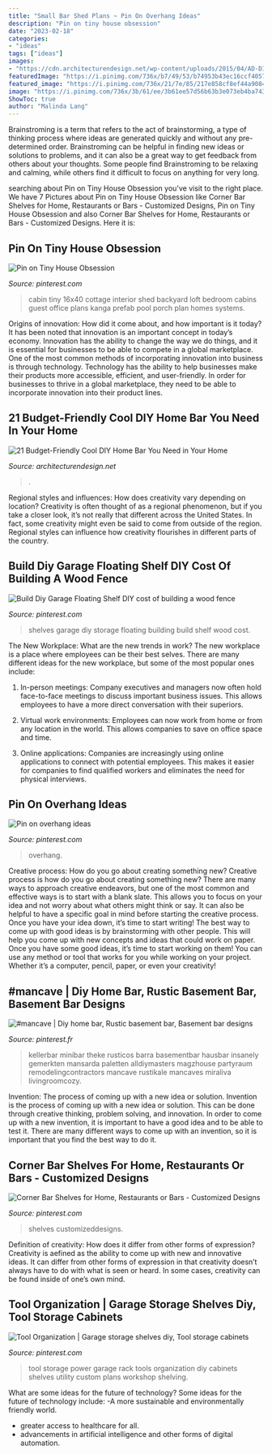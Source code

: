 ```yaml
---
title: "Small Bar Shed Plans ~ Pin On Overhang Ideas"
description: "Pin on tiny house obsession"
date: "2023-02-18"
categories:
- "ideas"
tags: ["ideas"]
images:
- "https://cdn.architecturendesign.net/wp-content/uploads/2015/04/AD-DIY-Home-Bar-4.jpg"
featuredImage: "https://i.pinimg.com/736x/b7/49/53/b74953b43ec16ccf4057ceb7edbb15a2.jpg"
featured_image: "https://i.pinimg.com/736x/21/7e/85/217e858cf8ef44a90846e07eaef46d99.jpg"
image: "https://i.pinimg.com/736x/3b/61/ee/3b61ee57d56b63b3e073eb4ba7433bd0.jpg"
ShowToc: true
author: "Malinda Lang"
---
```



Brainstroming is a term that refers to the act of brainstorming, a type of thinking process where ideas are generated quickly and without any pre-determined order. Brainstroming can be helpful in finding new ideas or solutions to problems, and it can also be a great way to get feedback from others about your thoughts. Some people find Brainstroming to be relaxing and calming, while others find it difficult to focus on anything for very long.

	

		
searching about Pin on Tiny House Obsession you've visit to the right place. We have 7 Pictures about Pin on Tiny House Obsession like Corner Bar Shelves for Home, Restaurants or Bars - Customized Designs, Pin on Tiny House Obsession and also Corner Bar Shelves for Home, Restaurants or Bars - Customized Designs. Here it is:
		
    
## Pin On Tiny House Obsession

<img loading=lazy src="https://i.pinimg.com/736x/87/7f/18/877f18d1031a4fd287b85a8b136ad597--backyard-house-backyard-office.jpg" onerror="this.onerror=null;this.src='https://tse4.mm.bing.net/th?id=OIP.BCK8EEaZk29QFOTNOf0X3QHaLJ&amp;pid=15.1';" alt="Pin on Tiny House Obsession">

_Source: pinterest.com_

>cabin tiny 16x40 cottage interior shed backyard loft bedroom cabins guest office plans kanga prefab pool porch plan homes systems. 

	

Origins of innovation: How did it come about, and how important is it today?
It has been noted that innovation is an important concept in today’s economy. Innovation has the ability to change the way we do things, and it is essential for businesses to be able to compete in a global marketplace. One of the most common methods of incorporating innovation into business is through technology. Technology has the ability to help businesses make their products more accessible, efficient, and user-friendly. In order for businesses to thrive in a global marketplace, they need to be able to incorporate innovation into their product lines.

    
## 21 Budget-Friendly Cool DIY Home Bar You Need In Your Home

<img loading=lazy src="https://cdn.architecturendesign.net/wp-content/uploads/2015/04/AD-DIY-Home-Bar-4.jpg" onerror="this.onerror=null;this.src='https://tse1.mm.bing.net/th?id=OIP.I6pjlEuICwBOugWXdpoFtQHaJ4&amp;pid=15.1';" alt="21 Budget-Friendly Cool DIY Home Bar You Need in Your Home">

_Source: architecturendesign.net_

>. 

	

Regional styles and influences: How does creativity vary depending on location?
Creativity is often thought of as a regional phenomenon, but if you take a closer look, it’s not really that different across the United States. In fact, some creativity might even be said to come from outside of the region. Regional styles can influence how creativity flourishes in different parts of the country.

    
## Build Diy Garage Floating Shelf DIY Cost Of Building A Wood Fence

<img loading=lazy src="https://i.pinimg.com/736x/7a/75/d7/7a75d7fbc015ee8d8c07d131eac94bfd--garage-storage-shelves-overhead-garage-storage.jpg?b=t" onerror="this.onerror=null;this.src='https://tse3.mm.bing.net/th?id=OIP.IJgYBoLxmVPViJgko35hUQDgEs&amp;pid=15.1';" alt="Build Diy Garage Floating Shelf DIY cost of building a wood fence">

_Source: pinterest.com_

>shelves garage diy storage floating building build shelf wood cost. 

	

The New Workplace: What are the new trends in work?
The new workplace is a place where employees can be their best selves. There are many different ideas for the new workplace, but some of the most popular ones include:
1. In-person meetings: Company executives and managers now often hold face-to-face meetings to discuss important business issues. This allows employees to have a more direct conversation with their superiors.

2. Virtual work environments: Employees can now work from home or from any location in the world. This allows companies to save on office space and time.

3. Online applications: Companies are increasingly using online applications to connect with potential employees. This makes it easier for companies to find qualified workers and eliminates the need for physical interviews.

    
## Pin On Overhang Ideas

<img loading=lazy src="https://i.pinimg.com/736x/21/7e/85/217e858cf8ef44a90846e07eaef46d99.jpg" onerror="this.onerror=null;this.src='https://tse3.mm.bing.net/th?id=OIP.qc9lGfVEsmUDQ81sj8Fj_AHaJ3&amp;pid=15.1';" alt="Pin on overhang ideas">

_Source: pinterest.com_

>overhang. 

	

Creative process: How do you go about creating something new?
Creative process is how do you go about creating something new? There are many ways to approach creative endeavors, but one of the most common and effective ways is to start with a blank slate. This allows you to focus on your idea and not worry about what others might think or say. It can also be helpful to have a specific goal in mind before starting the creative process. Once you have your idea down, it’s time to start writing! The best way to come up with good ideas is by brainstorming with other people. This will help you come up with new concepts and ideas that could work on paper. Once you have some good ideas, it’s time to start working on them! You can use any method or tool that works for you while working on your project. Whether it’s a computer, pencil, paper, or even your creativity!

    
## #mancave | Diy Home Bar, Rustic Basement Bar, Basement Bar Designs

<img loading=lazy src="https://i.pinimg.com/736x/3b/61/ee/3b61ee57d56b63b3e073eb4ba7433bd0.jpg" onerror="this.onerror=null;this.src='https://tse3.mm.bing.net/th?id=OIP.WIthlCCPAKZSaSANsipJjQHaJ4&amp;pid=15.1';" alt="#mancave | Diy home bar, Rustic basement bar, Basement bar designs">

_Source: pinterest.fr_

>kellerbar minibar theke rusticos barra basementbar hausbar insanely gemerkten mansarda paletten alldiymasters magzhouse partyraum remodelingcontractors mancave rustikale mancaves miraliva livingroomcozy. 

	

Invention: The process of coming up with a new idea or solution.
Invention is the process of coming up with a new idea or solution. This can be done through creative thinking, problem solving, and innovation. In order to come up with a new invention, it is important to have a good idea and to be able to test it. There are many different ways to come up with an invention, so it is important that you find the best way to do it.

    
## Corner Bar Shelves For Home, Restaurants Or Bars - Customized Designs

<img loading=lazy src="https://i.pinimg.com/736x/b7/49/53/b74953b43ec16ccf4057ceb7edbb15a2.jpg" onerror="this.onerror=null;this.src='https://tse3.mm.bing.net/th?id=OIP.q2PdS1eFaU_KjK-Nh09onQHaJ3&amp;pid=15.1';" alt="Corner Bar Shelves for Home, Restaurants or Bars - Customized Designs">

_Source: pinterest.com_

>shelves customizeddesigns. 

	

Definition of creativity: How does it differ from other forms of expression?
Creativity is aefined as the ability to come up with new and innovative ideas. It can differ from other forms of expression in that creativity doesn’t always have to do with what is seen or heard. In some cases, creativity can be found inside of one’s own mind.

    
## Tool Organization | Garage Storage Shelves Diy, Tool Storage Cabinets

<img loading=lazy src="https://i.pinimg.com/736x/3b/ef/01/3bef017e0181ab591100ffeeaffa003c.jpg" onerror="this.onerror=null;this.src='https://tse2.mm.bing.net/th?id=OIP.H90h9UbsnaAYmlycoIehNwHaJS&amp;pid=15.1';" alt="Tool Organization | Garage storage shelves diy, Tool storage cabinets">

_Source: pinterest.com_

>tool storage power garage rack tools organization diy cabinets shelves utility custom plans workshop shelving. 

	

What are some ideas for the future of technology?
Some ideas for the future of technology include: 
-A more sustainable and environmentally friendly world. 
- greater access to healthcare for all. 
- advancements in artificial intelligence and other forms of digital automation.

